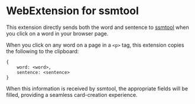 # WebExtension for ssmtool
This extension directly sends both the word and sentence to [ssmtool](https://github.com/FreeLanguageTools/) when you click on a word in your browser page.

When you click on any word on a page in a `<p>` tag, this extension copies the following to the clipboard:
```
{
    word: <word>,
    sentence: <sentence>
}
```
When this information is received by ssmtool, the appropriate fields will be filled, providing a seamless card-creation experience.